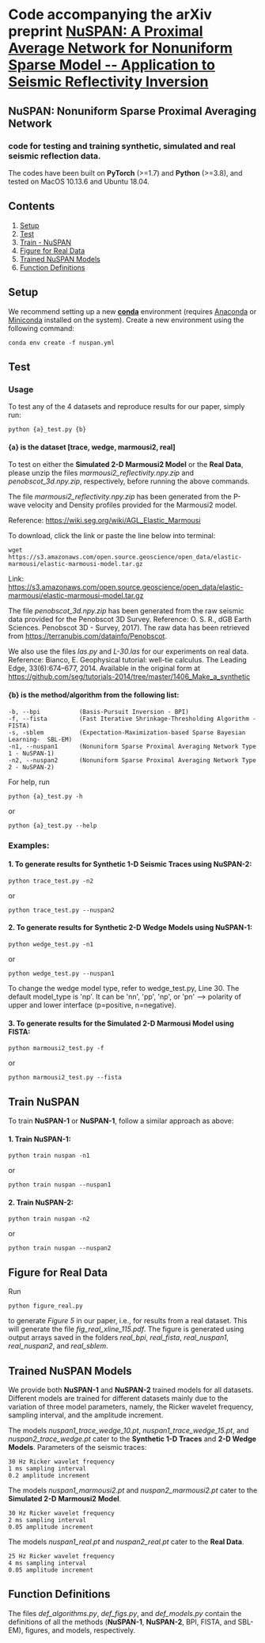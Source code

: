 # Code accompanying the arXiv preprint [NuSPAN: A Proximal Average Network for Nonuniform Sparse Model -- Application to Seismic Reflectivity Inversion](https://arxiv.org/abs/2105.00003)
## NuSPAN: Nonuniform Sparse Proximal Averaging Network

### code for testing and training synthetic, simulated and real seismic reflection data.

The codes have been built on **PyTorch** (>=1.7) and **Python** (>=3.8), and tested on MacOS 10.13.6 and Ubuntu 18.04.

## Contents
1. [Setup](#setup)
2. [Test](#test)
3. [Train - NuSPAN](#train-NuSPAN)
4. [Figure for Real Data](#figure-for-real-data)
5. [Trained NuSPAN Models](#trained-nuspan-models)
6. [Function Definitions](#function-definitions)

## Setup

We recommend setting up a new **[conda](https://docs.conda.io/projects/conda/en/latest/)** environment (requires [Anaconda](https://www.anaconda.com/products/distribution) or [Miniconda](https://docs.conda.io/en/latest/miniconda.html) installed on the system). Create a new environment using the following command:
```
conda env create -f nuspan.yml
```

## Test

### Usage
To test any of the 4 datasets and reproduce results for our paper, simply run: 
```
python {a}_test.py {b}
```
#### {a} is the dataset [trace, wedge, marmousi2, real]

To test on either the **Simulated 2-D Marmousi2 Model** or the **Real Data**, please unzip the files *marmousi2_reflectivity.npy.zip* and *penobscot_3d.npy.zip*, respectively, before running the above commands.

The file *marmousi2_reflectivity.npy.zip* has been generated from the P-wave velocity and Density profiles provided for the Marmousi2 model.

Reference: https://wiki.seg.org/wiki/AGL_Elastic_Marmousi

To download, click the link or paste the line below into terminal: 
```
wget https://s3.amazonaws.com/open.source.geoscience/open_data/elastic-marmousi/elastic-marmousi-model.tar.gz
```


Link: https://s3.amazonaws.com/open.source.geoscience/open_data/elastic-marmousi/elastic-marmousi-model.tar.gz


The file *penobscot_3d.npy.zip* has been generated from the raw seismic data provided for the Penobscot 3D Survey. Reference: O. S. R., dGB Earth Sciences. Penobscot 3D - Survey, 2017). The raw data has been retrieved from https://terranubis.com/datainfo/Penobscot.

We also use the files *las.py* and *L-30.las* for our experiments on real data. Reference: Bianco, E. Geophysical tutorial: well-tie calculus. The Leading Edge, 33(6):674–677, 2014. Available in the original form at https://github.com/seg/tutorials-2014/tree/master/1406_Make_a_synthetic

#### {b} is the method/algorithm from the following list:

    -b, --bpi           (Basis-Pursuit Inversion - BPI)
    -f, --fista         (Fast Iterative Shrinkage-Thresholding Algorithm - FISTA)
    -s, -sblem          (Expectation-Maximization-based Sparse Bayesian Learning-  SBL-EM)
    -n1, --nuspan1      (Nonuniform Sparse Proximal Averaging Network Type 1 - NuSPAN-1)
    -n2, --nuspan2      (Nonuniform Sparse Proximal Averaging Network Type 2 - NuSPAN-2)

For help, run
```
python {a}_test.py -h
```
or
```
python {a}_test.py --help
```

### Examples:

#### 1. To generate results for **Synthetic 1-D Seismic Traces** using **NuSPAN-2**:
```
python trace_test.py -n2
```
or
```
python trace_test.py --nuspan2
```

#### 2. To generate results for **Synthetic 2-D Wedge Models** using **NuSPAN-1**:
```
python wedge_test.py -n1
```
or
```
python wedge_test.py --nuspan1
```

To change the wedge model type, refer to wedge_test.py, Line 30. The default model_type is 'np'. It can be 'nn', 'pp', 'np', or 'pn' --> polarity of upper and lower interface (p=positive, n=negative).

#### 3. To generate results for the **Simulated 2-D Marmousi Model** using **FISTA**:
```
python marmousi2_test.py -f
```
or
```
python marmousi2_test.py --fista
```

<!-- #### 4. To generate results for **Real Data** using **SBL-EM**:
```
python real_test.py -s
```
or
```
python real_test.py --sblem
``` -->

## Train NuSPAN

To train **NuSPAN-1** or **NuSPAN-1**, follow a similar approach as above:

#### 1. Train **NuSPAN-1**:
```
python train nuspan -n1
```
or
```
python train nuspan --nuspan1
```

#### 2. Train **NuSPAN-2**:
```
python train nuspan -n2
```
or
```
python train nuspan --nuspan2
```

## Figure for Real Data

Run
```
python figure_real.py
```
to generate *Figure 5* in our paper, i.e., for results from a real dataset. This will generate the file *fig_real_xline_115.pdf*. The figure is generated using output arrays saved in the folders *real_bpi*, *real_fista*, *real_nuspan1*, *real_nuspan2*, and *real_sblem*.

## Trained NuSPAN Models

We provide both **NuSPAN-1** and **NuSPAN-2** trained models for all datasets. Different models are trained for different datasets mainly due to the variation of three model parameters, namely, the Ricker wavelet frequency, sampling interval, and the amplitude increment.

The models *nuspan1_trace_wedge_10.pt*, *nuspan1_trace_wedge_15.pt*, and *nuspan2_trace_wedge.pt* cater to the **Synthetic 1-D Traces** and **2-D Wedge Models**. Parameters of the seismic traces: 

    30 Hz Ricker wavelet frequency
    1 ms sampling interval
    0.2 amplitude increment

The models *nuspan1_marmousi2.pt* and *nuspan2_marmousi2.pt* cater to the **Simulated 2-D Marmousi2 Model**.

    30 Hz Ricker wavelet frequency
    2 ms sampling interval
    0.05 amplitude increment


The models *nuspan1_real.pt* and *nuspan2_real.pt* cater to the **Real Data**.

    25 Hz Ricker wavelet frequency
    4 ms sampling interval
    0.05 amplitude increment

## Function Definitions

The files *def_algorithms.py*, *def_figs.py*, and *def_models.py* contain the definitions of all the methods (**NuSPAN-1**, **NuSPAN-2**, BPI, FISTA, and SBL-EM), figures, and models, respectively.

